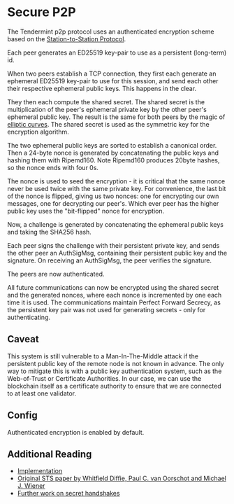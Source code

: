 # Secure P2P

The Tendermint p2p protocol uses an authenticated encryption scheme
based on the [Station-to-Station
Protocol](https://en.wikipedia.org/wiki/Station-to-Station_protocol).

Each peer generates an ED25519 key-pair to use as a persistent
(long-term) id.

When two peers establish a TCP connection, they first each generate an
ephemeral ED25519 key-pair to use for this session, and send each other
their respective ephemeral public keys. This happens in the clear.

They then each compute the shared secret. The shared secret is the
multiplication of the peer's ephemeral private key by the other peer's
ephemeral public key. The result is the same for both peers by the magic
of [elliptic
curves](https://en.wikipedia.org/wiki/Elliptic_curve_cryptography). The
shared secret is used as the symmetric key for the encryption algorithm.

The two ephemeral public keys are sorted to establish a canonical order.
Then a 24-byte nonce is generated by concatenating the public keys and
hashing them with Ripemd160. Note Ripemd160 produces 20byte hashes, so
the nonce ends with four 0s.

The nonce is used to seed the encryption - it is critical that the same
nonce never be used twice with the same private key. For convenience,
the last bit of the nonce is flipped, giving us two nonces: one for
encrypting our own messages, one for decrypting our peer's. Which ever
peer has the higher public key uses the "bit-flipped" nonce for
encryption.

Now, a challenge is generated by concatenating the ephemeral public keys
and taking the SHA256 hash.

Each peer signs the challenge with their persistent private key, and
sends the other peer an AuthSigMsg, containing their persistent public
key and the signature. On receiving an AuthSigMsg, the peer verifies the
signature.

The peers are now authenticated.

All future communications can now be encrypted using the shared secret
and the generated nonces, where each nonce is incremented by one each
time it is used. The communications maintain Perfect Forward Secrecy, as
the persistent key pair was not used for generating secrets - only for
authenticating.

## Caveat

This system is still vulnerable to a Man-In-The-Middle attack if the
persistent public key of the remote node is not known in advance. The
only way to mitigate this is with a public key authentication system,
such as the Web-of-Trust or Certificate Authorities. In our case, we can
use the blockchain itself as a certificate authority to ensure that we
are connected to at least one validator.

## Config

Authenticated encryption is enabled by default.

## Additional Reading

-   [Implementation](https://github.com/tendermint/tendermint/blob/64bae01d007b5bee0d0827ab53259ffd5910b4e6/p2p/conn/secret_connection.go#L47)
-   [Original STS paper by Whitfield Diffie, Paul C. van Oorschot and
    Michael J.
    Wiener](http://citeseerx.ist.psu.edu/viewdoc/download?doi=10.1.1.216.6107&rep=rep1&type=pdf)
-   [Further work on secret
    handshakes](https://dominictarr.github.io/secret-handshake-paper/shs.pdf)
